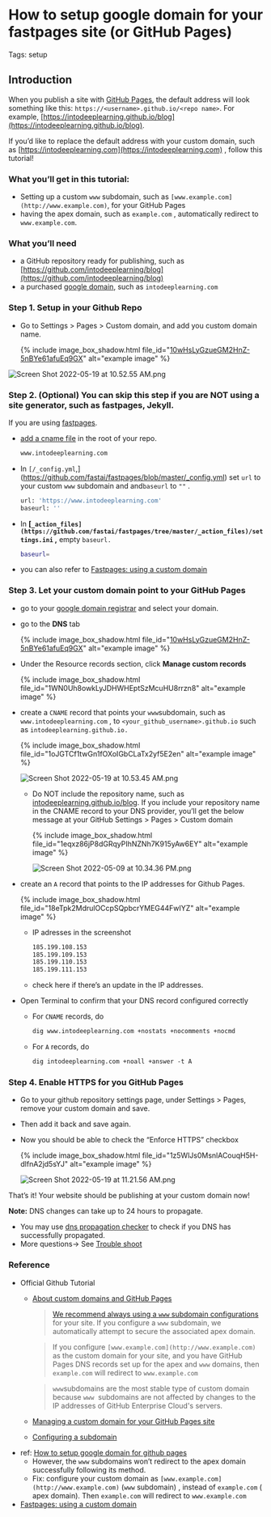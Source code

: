 # How to setup google domain for your fastpages site (or GitHub Pages)

Tags: setup

## Introduction

When you publish a site with [GitHub Pages](https://pages.github.com), the default address will look something like this: `https://<username>.github.io/<repo name>`. For example, [https://intodeeplearning.github.io/blog](https://intodeeplearning.github.io/blog).

If you’d like to replace the default address with your custom domain, such as [https://intodeeplearning.com](https://intodeeplearning.com) , follow this tutorial!

### What you’ll get in this tutorial:

- Setting up a custom `www` subdomain, such as `[www.example.com](http://www.example.com)`, for your GitHub Pages
- having the apex domain, such as  `example.com` , automatically redirect to `www.example.com`.

### What you’ll need

- a GitHub repository ready for publishing, such as [https://github.com/intodeeplearning/blog](https://github.com/intodeeplearning/blog)
- a purchased [google domain](https://domains.google), such as `intodeeplearning.com`

### Step 1. Setup in your Github Repo

- Go to Settings > Pages > Custom domain, and add you custom domain name.
    
    {% include image_box_shadow.html file_id="[10wHsLyGzueGM2HnZ-5nBYe61afuEq9GX](https://drive.google.com/file/d/10wHsLyGzueGM2HnZ-5nBYe61afuEq9GX/view?usp=sharing)" alt="example image" %}
    

![Screen Shot 2022-05-19 at 10.52.55 AM.png](How%20to%20setup%20google%20domain%20for%20your%20fastpages%20site%202b91c1051f4d44c0b3cce1dbefb3e027/Screen_Shot_2022-05-19_at_10.52.55_AM.png)

### Step 2. (Optional) You can skip this step if you are NOT using a site generator, such as fastpages, Jekyll.

If you are using [fastpages](https://fastpages.fast.ai).

- [add a cname file](https://github.com/fastai/fastpages/blob/master/CNAME) in the root of your repo.
    
    ```markdown
    www.intodeeplearning.com
    ```
    
- In `[/_config.yml`,](https://github.com/fastai/fastpages/blob/master/_config.yml) set `url` to your custom `www` subdomain and and`baseurl` to `""` .
    
    ```bash
    url: 'https://www.intodeeplearning.com'
    baseurl: ''
    ```
    
- In **[`_action_files](https://github.com/fastai/fastpages/tree/master/_action_files)/settings.ini` ,** empty `baseurl.`
    
    ```bash
    baseurl=
    ```
    
- you can also refer to [Fastpages: using a custom domain](https://github.com/fastai/fastpages/blob/master/_fastpages_docs/_setup_pr_template.md#optional-using-a-custom-domain)

### Step 3. Let your custom domain point to your GitHub Pages

- go to your [google domain registrar](https://domains.google.com/registrar/) and select your domain.
- go to the **DNS** tab
    
    {% include image_box_shadow.html file_id="[10wHsLyGzueGM2HnZ-5nBYe61afuEq9GX](https://drive.google.com/file/d/10wHsLyGzueGM2HnZ-5nBYe61afuEq9GX/view?usp=sharing)" alt="example image" %}
    
- Under the Resource records section, click **Manage custom records**
    
    {% include image_box_shadow.html file_id="1WN0Uh8owkLyJDHWHEptSzMcuHU8rrzn8" alt="example image" %}
    
- create a `CNAME` record that points your `www`subdomain, such as  `www.intodeeplearning.com` , to  `<your_github_username>.github.io`   such as `intodeeplearning.github.io.`
    
    {% include image_box_shadow.html file_id="1oJGTCf1twGn1fOXoIGbCLaTx2yf5E2en" alt="example image" %}
    
    ![Screen Shot 2022-05-19 at 10.53.45 AM.png](How%20to%20setup%20google%20domain%20for%20your%20fastpages%20site%202b91c1051f4d44c0b3cce1dbefb3e027/Screen_Shot_2022-05-19_at_10.53.45_AM.png)
    
    - Do NOT include the repository name, such as [intodeeplearning.github.io/blog](http://intodeeplearning.github.io/blog). If you include your repository name in the CNAME record to your DNS provider, you’ll get the below message at your GitHub Settings > Pages > Custom domain
        
        {% include image_box_shadow.html file_id="1eqxz86jP8dGRqyPIhNZNh7K915yAw6EY" alt="example image" %}
        
        ![Screen Shot 2022-05-09 at 10.34.36 PM.png](How%20to%20setup%20google%20domain%20for%20your%20fastpages%20site%202b91c1051f4d44c0b3cce1dbefb3e027/Screen_Shot_2022-05-09_at_10.34.36_PM.png)
        
- create an `A` record that points to the IP addresses for Github Pages.
    
    {% include image_box_shadow.html file_id="18eTpk2MdrulOCcpSQpbcrYMEG44FwIYZ" alt="example image" %}
    
    - IP adresses in the screenshot
        
        ```markdown
        185.199.108.153
        185.199.109.153
        185.199.110.153
        185.199.111.153
        ```
        
    - check here if there’s an update in the IP addresses.
- Open Terminal to confirm that your DNS record configured correctly
    - For `CNAME` records, do
        
        ```markdown
        dig www.intodeeplearning.com +nostats +nocomments +nocmd
        ```
        
    - For `A` records, do
        
        ```markdown
        dig intodeeplearning.com +noall +answer -t A
        ```
        

### Step 4. Enable HTTPS for you GitHub Pages

- Go to your github repository settings page, under Settings > Pages, remove your custom domain and save.
- Then add it back and save again.
- Now you should be able to check the “Enforce HTTPS” checkbox
    
    {% include image_box_shadow.html file_id="1z5WlJs0MsnlACouqH5H-dlfnA2jd5sYJ" alt="example image" %}
    
    ![Screen Shot 2022-05-19 at 11.21.56 AM.png](How%20to%20setup%20google%20domain%20for%20your%20fastpages%20site%202b91c1051f4d44c0b3cce1dbefb3e027/Screen_Shot_2022-05-19_at_11.21.56_AM.png)
    

That’s it! Your website should be publishing at your custom domain now!

**Note:** DNS changes can take up to 24 hours to propagate.

- You may use [dns propagation checker](https://www.whatsmydns.net/#A/intodeeplearning.com) to check if you DNS has successfully propagated.
- More questions→ See [Trouble shoot](https://docs.github.com/en/pages/configuring-a-custom-domain-for-your-github-pages-site/troubleshooting-custom-domains-and-github-pages)

### Reference

- Official Github Tutorial
    - [About custom domains and GitHub Pages](https://docs.github.com/en/enterprise-cloud@latest/pages/configuring-a-custom-domain-for-your-github-pages-site/about-custom-domains-and-github-pages)
        
        > [We recommend always using a `www` subdomain configurations](https://docs.github.com/en/enterprise-cloud@latest/pages/configuring-a-custom-domain-for-your-github-pages-site/about-custom-domains-and-github-pages) for your site. If you configure a `www` subdomain, we automatically attempt to secure the associated apex domain.
        > 
        
        > If you configure `[www.example.com](http://www.example.com)` as the custom domain for your site, and you have GitHub Pages DNS records set up for the apex and `www` domains, then `example.com` will redirect to `www.example.com`
        > 
        
        > `www`subdomains are the most stable type of custom domain because `www`
         subdomains are not affected by changes to the IP addresses of GitHub Enterprise Cloud's servers.
        > 
    - [Managing a custom domain for your GitHub Pages site](https://docs.github.com/en/pages/configuring-a-custom-domain-for-your-github-pages-site/managing-a-custom-domain-for-your-github-pages-site#configuring-a-records-with-your-dns-provider)
    - [Configuring a subdomain](https://docs.github.com/en/pages/configuring-a-custom-domain-for-your-github-pages-site/managing-a-custom-domain-for-your-github-pages-site#configuring-a-subdomain)
- ref: [How to setup google domain for github pages](https://dev.to/trentyang/how-to-setup-google-domain-for-github-pages-1p58)
    - However, the `www` subdomains won’t redirect to the apex domain successfully following its method.
    - Fix: configure your custom domain as `[www.example.com](http://www.example.com)` (`www` subdomain) , instead of `example.com` ( apex domain). Then `example.com` will redirect to  `www.example.com`
- [Fastpages: using a custom domain](https://github.com/fastai/fastpages/blob/master/_fastpages_docs/_setup_pr_template.md#optional-using-a-custom-domain)